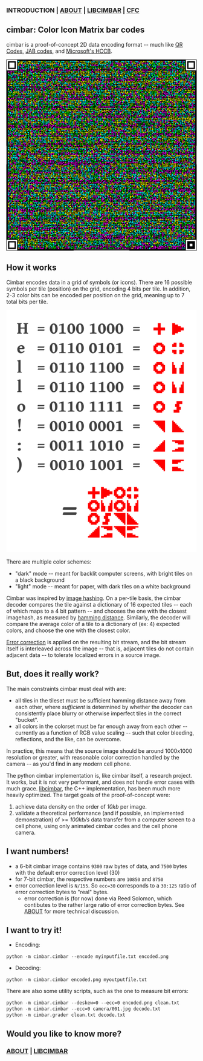 ### INTRODUCTION | [ABOUT](ABOUT.md) | [LIBCIMBAR](https://github.com/sz3/libcimbar) | [CFC](https://github.com/sz3/cfc)

## cimbar: Color Icon Matrix bar codes

cimbar is a proof-of-concept 2D data encoding format -- much like [QR Codes](https://en.wikipedia.org/wiki/QR_code), [JAB codes](https://jabcode.org/), and [Microsoft's HCCB](https://en.wikipedia.org/wiki/High_Capacity_Color_Barcode).

![an example cimbar code](https://github.com/sz3/cimbar-samples/blob/v0.5/6bit/4color_ecc30_fountain_0.png)

## How it works

Cimbar encodes data in a grid of symbols (or icons). There are 16 possible symbols per tile (position) on the grid, encoding 4 bits per tile. In addition, 2-3 color bits can be encoded per position on the grid, meaning up to 7 total bits per tile.

![4 bit cimbar encoding](https://github.com/sz3/cimbar-samples/blob/v0.5/docs/encoding.png)

There are multiple color schemes:
* "dark" mode -- meant for backlit computer screens, with bright tiles on a black background
* "light" mode -- meant for paper, with dark tiles on a white background

Cimbar was inspired by [image hashing](https://github.com/JohannesBuchner/imagehash/). On a per-tile basis, the cimbar decoder compares the tile against a dictionary of 16 expected tiles -- each of which maps to a 4 bit pattern -- and chooses the one with the closest imagehash, as measured by [hamming distance](https://en.wikipedia.org/wiki/Hamming_distance). Similarly, the decoder will compare the average color of a tile to a dictionary of (ex: 4) expected colors, and choose the one with the closest color.

[Error correction](https://en.wikipedia.org/wiki/Reed%E2%80%93Solomon_error_correction) is applied on the resulting bit stream, and the bit stream itself is interleaved across the image -- that is, adjacent tiles do not contain adjacent data -- to tolerate localized errors in a source image.

## But, does it really work?

The main constraints cimbar must deal with are:
* all tiles in the tileset must be sufficient hamming distance away from each other, where *sufficient* is determined by whether the decoder can consistently place blurry or otherwise imperfect tiles in the correct "bucket".
* all colors in the colorset must be far enough away from each other -- currently as a function of RGB value scaling -- such that color bleeding, reflections, and the like, can be overcome.

In practice, this means that the source image should be around 1000x1000 resolution or greater, with reasonable color correction handled by the camera -- as you'd find in any modern cell phone.

The python cimbar implementation is, like cimbar itself, a research project. It works, but it is not very performant, and does not handle error cases with much grace. [libcimbar](https://github.com/sz3/libcimbar), the C++ implementation, has been much more heavily optimized. The target goals of the proof-of-concept were:
1. achieve data density on the order of _10kb_ per image.
2. validate a theoretical performance (and if possible, an implemented demonstration) of >= _100kb/s_ data transfer from a computer screen to a cell phone, using only animated cimbar codes and the cell phone camera.

## I want numbers!

* a 6-bit cimbar image contains `9300` raw bytes of data, and `7500` bytes with the default error correction level (30)
* for 7-bit cimbar, the respective numbers are `10850` and `8750`
* error correction level is `N/155`. So `ecc=30` corresponds to a `30:125` ratio of error correction bytes to "real" bytes.
	* error correction is (for now) done via Reed Solomon, which contibutes to the rather large ratio of error correction bytes. See [ABOUT](ABOUT.md) for more technical discussion.

## I want to try it!

* Encoding:

```
python -m cimbar.cimbar --encode myinputfile.txt encoded.png
```

* Decoding:

```
python -m cimbar.cimbar encoded.png myoutputfile.txt
```

There are also some utility scripts, such as the one to measure bit errors:

```
python -m cimbar.cimbar --deskew=0 --ecc=0 encoded.png clean.txt
python -m cimbar.cimbar --ecc=0 camera/001.jpg decode.txt
python -m cimbar.grader clean.txt decode.txt
```

## Would you like to know more?

### [ABOUT](ABOUT.md) | [LIBCIMBAR](https://github.com/sz3/libcimbar)


